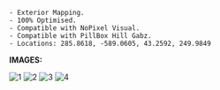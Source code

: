     - Exterior Mapping.
    - 100% Optimised.
    - Compatible with NoPixel Visual.
    - Compatible with PillBox Hill Gabz.
    - Locations: 285.8618, -589.0605, 43.2592, 249.9849

**IMAGES:**

![1](https://i.imgur.com/KgH9fkJ.png)
![2](https://i.imgur.com/BpNT6NY.png)
![3](https://i.imgur.com/xKqsDIE.png)
![4](https://i.imgur.com/xntpdON.png)
